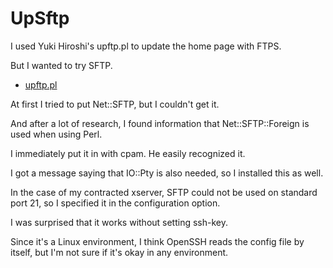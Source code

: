 # UpSftp

I used Yuki Hiroshi's upftp.pl to update the home page with FTPS.

But I wanted to try SFTP.

- [upftp.pl](https://gist.github.com/hyuki0000/f58ccabccba37b93dbb5823d4f019341) 

At first I tried to put Net::SFTP, but I couldn't get it.

And after a lot of research, I found information that Net::SFTP::Foreign is used when using Perl.

I immediately put it in with cpam. He easily recognized it.

I got a message saying that IO::Pty is also needed, so I installed this as well.

In the case of my contracted xserver, SFTP could not be used on standard port 21, so I specified it in the configuration option.

I was surprised that it works without setting ssh-key.

Since it's a Linux environment, I think OpenSSH reads the config file by itself, but I'm not sure if it's okay in any environment.

